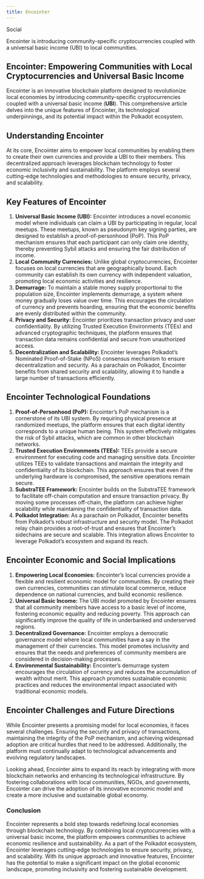 ```yaml
---
title: Encointer
---
```

Social  

Encointer is introducing community-specific cryptocurrencies coupled with a universal basic income (UBI) to local communities.


Encointer: Empowering Communities with Local Cryptocurrencies and Universal Basic Income
----------------------------------------------------------------------------------------

Encointer is an innovative blockchain platform designed to revolutionize local economies by introducing community-specific cryptocurrencies coupled with a universal basic income (**UBI**). This comprehensive article delves into the unique features of Encointer, its technological underpinnings, and its potential impact within the Polkadot ecosystem.

Understanding Encointer
-----------------------

At its core, Encointer aims to empower local communities by enabling them to create their own currencies and provide a UBI to their members. This decentralized approach leverages blockchain technology to foster economic inclusivity and sustainability. The platform employs several cutting-edge technologies and methodologies to ensure security, privacy, and scalability.

Key Features of Encointer
-------------------------

1. **Universal Basic Income (UBI):** Encointer introduces a novel economic model where individuals can claim a UBI by participating in regular, local meetups. These meetups, known as pseudonym key signing parties, are designed to establish a proof-of-personhood (PoP). This PoP mechanism ensures that each participant can only claim one identity, thereby preventing Sybil attacks and ensuring the fair distribution of income.
2. **Local Community Currencies:** Unlike global cryptocurrencies, Encointer focuses on local currencies that are geographically bound. Each community can establish its own currency with independent valuation, promoting local economic activities and resilience.
3. **Demurrage:** To maintain a stable money supply proportional to the population size, Encointer implements demurrage, a system where money gradually loses value over time. This encourages the circulation of currency and prevents hoarding, ensuring that the economic benefits are evenly distributed within the community.
4. **Privacy and Security:** Encointer prioritizes transaction privacy and user confidentiality. By utilizing Trusted Execution Environments (TEEs) and advanced cryptographic techniques, the platform ensures that transaction data remains confidential and secure from unauthorized access.
5. **Decentralization and Scalability:** Encointer leverages Polkadot’s Nominated Proof-of-Stake (NPoS) consensus mechanism to ensure decentralization and security. As a parachain on Polkadot, Encointer benefits from shared security and scalability, allowing it to handle a large number of transactions efficiently.

Encointer Technological Foundations
-----------------------------------

1. **Proof-of-Personhood (PoP):** Encointer’s PoP mechanism is a cornerstone of its UBI system. By requiring physical presence at randomized meetups, the platform ensures that each digital identity corresponds to a unique human being. This system effectively mitigates the risk of Sybil attacks, which are common in other blockchain networks.
2. **Trusted Execution Environments (TEEs):** TEEs provide a secure environment for executing code and managing sensitive data. Encointer utilizes TEEs to validate transactions and maintain the integrity and confidentiality of its blockchain. This approach ensures that even if the underlying hardware is compromised, the sensitive operations remain secure.
3. **SubstraTEE Framework:** Encointer builds on the SubstraTEE framework to facilitate off-chain computation and ensure transaction privacy. By moving some processes off-chain, the platform can achieve higher scalability while maintaining the confidentiality of transaction data.
4. **Polkadot Integration:** As a parachain on Polkadot, Encointer benefits from Polkadot’s robust infrastructure and security model. The Polkadot relay chain provides a root-of-trust and ensures that Encointer’s sidechains are secure and scalable. This integration allows Encointer to leverage Polkadot’s ecosystem and expand its reach.

Encointer Economic and Social Implications
------------------------------------------

1. **Empowering Local Economies:** Encointer’s local currencies provide a flexible and resilient economic model for communities. By creating their own currencies, communities can stimulate local commerce, reduce dependence on national currencies, and build economic resilience.
2. **Universal Basic Income:** The UBI model promoted by Encointer ensures that all community members have access to a basic level of income, fostering economic equality and reducing poverty. This approach can significantly improve the quality of life in underbanked and underserved regions.
3. **Decentralized Governance:** Encointer employs a democratic governance model where local communities have a say in the management of their currencies. This model promotes inclusivity and ensures that the needs and preferences of community members are considered in decision-making processes.
4. **Environmental Sustainability:** Encointer’s demurrage system encourages the circulation of currency and reduces the accumulation of wealth without merit. This approach promotes sustainable economic practices and reduces the environmental impact associated with traditional economic models.

Encointer Challenges and Future Directions
------------------------------------------

While Encointer presents a promising model for local economies, it faces several challenges. Ensuring the security and privacy of transactions, maintaining the integrity of the PoP mechanism, and achieving widespread adoption are critical hurdles that need to be addressed. Additionally, the platform must continually adapt to technological advancements and evolving regulatory landscapes.

Looking ahead, Encointer aims to expand its reach by integrating with more blockchain networks and enhancing its technological infrastructure. By fostering collaborations with local communities, NGOs, and governments, Encointer can drive the adoption of its innovative economic model and create a more inclusive and sustainable global economy.

### Conclusion

Encointer represents a bold step towards redefining local economies through blockchain technology. By combining local cryptocurrencies with a universal basic income, the platform empowers communities to achieve economic resilience and sustainability. As a part of the Polkadot ecosystem, Encointer leverages cutting-edge technologies to ensure security, privacy, and scalability. With its unique approach and innovative features, Encointer has the potential to make a significant impact on the global economic landscape, promoting inclusivity and fostering sustainable development.
